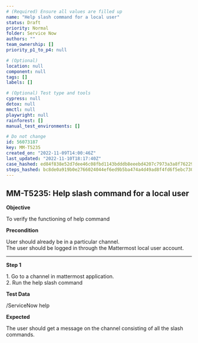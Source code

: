 ```yaml
---
# (Required) Ensure all values are filled up
name: "Help slash command for a local user"
status: Draft
priority: Normal
folder: Service Now
authors: ""
team_ownership: []
priority_p1_to_p4: null

# (Optional)
location: null
component: null
tags: []
labels: []

# (Optional) Test type and tools
cypress: null
detox: null
mmctl: null
playwright: null
rainforest: []
manual_test_environments: []

# Do not change
id: 56073187
key: MM-T5235
created_on: "2022-11-09T14:00:46Z"
last_updated: "2022-11-10T18:17:40Z"
case_hashed: ed84f838e52d7dee46c08fbd1143bdddb8eeebd4207c7973a3a8f76229b18bf93e32c907d2fb4385b4a90c03308865f4
steps_hashed: bc8de0a919b0e2766024044ef6ed9b5ba474a4d49ad8f4fd6f5ebc73059b9a33271b0c23cb6b7c28b75da898edc760a1
---
```


<!-- (Auto-generated) Based on frontmatter's "key" and "name" -->

## MM-T5235: Help slash command for a local user

**Objective**

To verify the functioning of help command

**Precondition**

User should already be in a particular channel.\
The user should be logged in through the Mattermost local user account.

---

**Step 1**

1\. Go to a channel in mattermost application.\
2\. Run the help slash command

**Test Data**

/ServiceNow help

**Expected**

The user should get a message on the channel consisting of all the slash commands.
